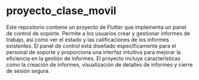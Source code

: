# proyecto_clase_movil
Este repositorio contiene un proyecto de Flutter que implementa un panel de control de soporte. Permite a los usuarios crear y gestionar informes de trabajo, así como ver el estado y las calificaciones de los informes existentes. El panel de control está diseñado específicamente para el personal de soporte y proporciona una interfaz intuitiva para mejorar la eficiencia en la gestión de informes. El proyecto incluye características como la creación de informes, visualización de detalles de informes y cierre de sesión segura.

